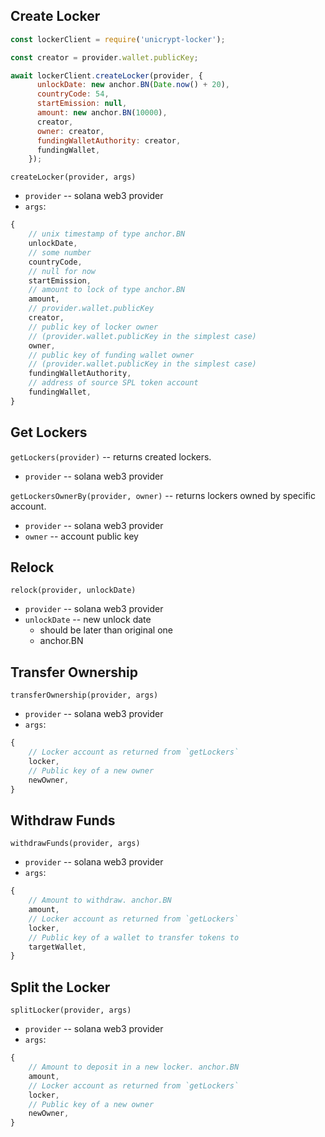 ## Create Locker

```js
const lockerClient = require('unicrypt-locker');

const creator = provider.wallet.publicKey;

await lockerClient.createLocker(provider, {
      unlockDate: new anchor.BN(Date.now() + 20),
      countryCode: 54,
      startEmission: null,
      amount: new anchor.BN(10000),
      creator,
      owner: creator,
      fundingWalletAuthority: creator,
      fundingWallet,
    });
```

`createLocker(provider, args)`

* `provider` -- solana web3 provider
* `args`:

```js
{
    // unix timestamp of type anchor.BN
    unlockDate,
    // some number
    countryCode,
    // null for now
    startEmission,
    // amount to lock of type anchor.BN
    amount,
    // provider.wallet.publicKey
    creator,
    // public key of locker owner
    // (provider.wallet.publicKey in the simplest case)
    owner,
    // public key of funding wallet owner
    // (provider.wallet.publicKey in the simplest case)
    fundingWalletAuthority,
    // address of source SPL token account
    fundingWallet,
}
```

## Get Lockers

`getLockers(provider)` -- returns created lockers.

* `provider` -- solana web3 provider

`getLockersOwnerBy(provider, owner)` -- returns lockers owned by specific account.

* `provider` -- solana web3 provider
* `owner` -- account public key

## Relock

`relock(provider, unlockDate)`

* `provider` -- solana web3 provider
* `unlockDate` -- new unlock date
    - should be later than original one
    - anchor.BN

## Transfer Ownership

`transferOwnership(provider, args)`

* `provider` -- solana web3 provider
* `args`:

```js
{
    // Locker account as returned from `getLockers`
    locker,
    // Public key of a new owner
    newOwner,
}
```

## Withdraw Funds

`withdrawFunds(provider, args)`

* `provider` -- solana web3 provider
* `args`:

```js
{
    // Amount to withdraw. anchor.BN
    amount,
    // Locker account as returned from `getLockers`
    locker,
    // Public key of a wallet to transfer tokens to
    targetWallet,
}
```

## Split the Locker

`splitLocker(provider, args)`

* `provider` -- solana web3 provider
* `args`:

```js
{
    // Amount to deposit in a new locker. anchor.BN
    amount,
    // Locker account as returned from `getLockers`
    locker,
    // Public key of a new owner
    newOwner,
}
```

